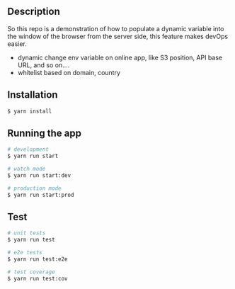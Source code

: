 ## Description

So this repo is a demonstration of how to populate a dynamic variable into the window of the browser from the server side, this feature makes devOps easier.

- dynamic change env variable on online app, like S3 position, API base URL, and so on....
- whitelist based on domain, country

## Installation

```bash
$ yarn install
```

## Running the app

```bash
# development
$ yarn run start

# watch mode
$ yarn run start:dev

# production mode
$ yarn run start:prod
```

## Test

```bash
# unit tests
$ yarn run test

# e2e tests
$ yarn run test:e2e

# test coverage
$ yarn run test:cov
```
